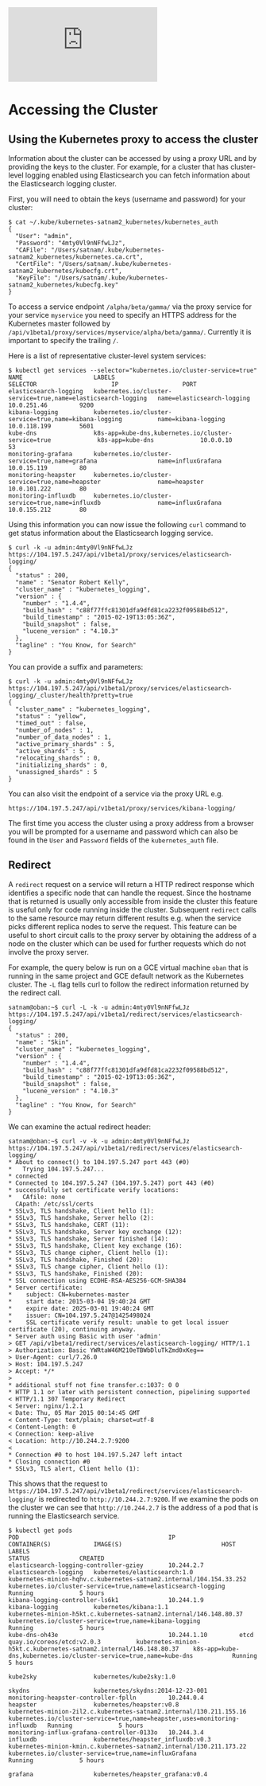 [![Analytics](https://kubernetes-site.appspot.com/UA-36037335-10/GitHub/docs/accessing-the-cluster.md?pixel)]()

# Accessing the Cluster

## Using the Kubernetes proxy to access the cluster
Information about the cluster can be accessed by using a proxy URL and by providing the keys to the cluster.
For example, for a cluster that has cluster-level logging enabled using Elasticsearch you can fetch information about
the Elasticsearch logging cluster.

First, you will need to obtain the keys (username and password) for your cluster:

```
$ cat ~/.kube/kubernetes-satnam2_kubernetes/kubernetes_auth
{
  "User": "admin",
  "Password": "4mty0Vl9nNFfwLJz",
  "CAFile": "/Users/satnam/.kube/kubernetes-satnam2_kubernetes/kubernetes.ca.crt",
  "CertFile": "/Users/satnam/.kube/kubernetes-satnam2_kubernetes/kubecfg.crt",
  "KeyFile": "/Users/satnam/.kube/kubernetes-satnam2_kubernetes/kubecfg.key"
}
```

To access a service endpoint `/alpha/beta/gamma/` via the proxy service for your service `myservice` you need to specify an HTTPS address
for the Kubernetes master followed by `/api/v1beta1/proxy/services/myservice/alpha/beta/gamma/`. Currently it is important to
specify the trailing `/`.

Here is a list of representative cluster-level system services:
```
$ kubectl get services --selector="kubernetes.io/cluster-service=true"
NAME                    LABELS                                                          SELECTOR                     IP                  PORT
elasticsearch-logging   kubernetes.io/cluster-service=true,name=elasticsearch-logging   name=elasticsearch-logging   10.0.251.46         9200
kibana-logging          kubernetes.io/cluster-service=true,name=kibana-logging          name=kibana-logging          10.0.118.199        5601
kube-dns                k8s-app=kube-dns,kubernetes.io/cluster-service=true             k8s-app=kube-dns             10.0.0.10           53
monitoring-grafana      kubernetes.io/cluster-service=true,name=grafana                 name=influxGrafana           10.0.15.119         80
monitoring-heapster     kubernetes.io/cluster-service=true,name=heapster                name=heapster                10.0.101.222        80
monitoring-influxdb     kubernetes.io/cluster-service=true,name=influxdb                name=influxGrafana           10.0.155.212        80
```

Using this information you can now issue the following `curl` command to get status information about
the Elasticsearch logging service.
```
$ curl -k -u admin:4mty0Vl9nNFfwLJz https://104.197.5.247/api/v1beta1/proxy/services/elasticsearch-logging/
{
  "status" : 200,
  "name" : "Senator Robert Kelly",
  "cluster_name" : "kubernetes_logging",
  "version" : {
    "number" : "1.4.4",
    "build_hash" : "c88f77ffc81301dfa9dfd81ca2232f09588bd512",
    "build_timestamp" : "2015-02-19T13:05:36Z",
    "build_snapshot" : false,
    "lucene_version" : "4.10.3"
  },
  "tagline" : "You Know, for Search"
}
```

You can provide a suffix and parameters:
```
$ curl -k -u admin:4mty0Vl9nNFfwLJz https://104.197.5.247/api/v1beta1/proxy/services/elasticsearch-logging/_cluster/health?pretty=true
{
  "cluster_name" : "kubernetes_logging",
  "status" : "yellow",
  "timed_out" : false,
  "number_of_nodes" : 1,
  "number_of_data_nodes" : 1,
  "active_primary_shards" : 5,
  "active_shards" : 5,
  "relocating_shards" : 0,
  "initializing_shards" : 0,
  "unassigned_shards" : 5
}
```

You can also visit the endpoint of a service via the proxy URL e.g.
```
https://104.197.5.247/api/v1beta1/proxy/services/kibana-logging/
```
The first time you access the cluster using a proxy address from a browser you will be prompted
for a username and password which can also be found in the `User` and `Password` fields of the `kubernetes_auth`
file.

## Redirect
A `redirect` request on a service will return a HTTP redirect response which identifies a specific node that
can handle the request. Since the hostname that is returned is usually only accessible from inside the cluster
this feature is useful only for code running inside the cluster. Subsequent `redirect` calls to the same
resource may return different results e.g. when the service picks different replica nodes to serve the request.
This feature can be useful to short circuit calls to the proxy server by obtaining the address of a node on the
cluster which can be used for further requests which do not involve the proxy server.

For example, the query below is run on
a GCE virtual machine `oban` that is running in the same project and GCE default network as the Kubernetes
cluster. The `-L` flag tells curl to follow the redirect information returned by the redirect call.

```
satnam@oban:~$ curl -L -k -u admin:4mty0Vl9nNFfwLJz https://104.197.5.247/api/v1beta1/redirect/services/elasticsearch-logging/
{
  "status" : 200,
  "name" : "Skin",
  "cluster_name" : "kubernetes_logging",
  "version" : {
    "number" : "1.4.4",
    "build_hash" : "c88f77ffc81301dfa9dfd81ca2232f09588bd512",
    "build_timestamp" : "2015-02-19T13:05:36Z",
    "build_snapshot" : false,
    "lucene_version" : "4.10.3"
  },
  "tagline" : "You Know, for Search"
}
```

We can examine the actual redirect header:

```
satnam@oban:~$ curl -v -k -u admin:4mty0Vl9nNFfwLJz https://104.197.5.247/api/v1beta1/redirect/services/elasticsearch-logging/
* About to connect() to 104.197.5.247 port 443 (#0)
*   Trying 104.197.5.247...
* connected
* Connected to 104.197.5.247 (104.197.5.247) port 443 (#0)
* successfully set certificate verify locations:
*   CAfile: none
  CApath: /etc/ssl/certs
* SSLv3, TLS handshake, Client hello (1):
* SSLv3, TLS handshake, Server hello (2):
* SSLv3, TLS handshake, CERT (11):
* SSLv3, TLS handshake, Server key exchange (12):
* SSLv3, TLS handshake, Server finished (14):
* SSLv3, TLS handshake, Client key exchange (16):
* SSLv3, TLS change cipher, Client hello (1):
* SSLv3, TLS handshake, Finished (20):
* SSLv3, TLS change cipher, Client hello (1):
* SSLv3, TLS handshake, Finished (20):
* SSL connection using ECDHE-RSA-AES256-GCM-SHA384
* Server certificate:
* 	 subject: CN=kubernetes-master
* 	 start date: 2015-03-04 19:40:24 GMT
* 	 expire date: 2025-03-01 19:40:24 GMT
* 	 issuer: CN=104.197.5.247@1425498024
* 	 SSL certificate verify result: unable to get local issuer certificate (20), continuing anyway.
* Server auth using Basic with user 'admin'
> GET /api/v1beta1/redirect/services/elasticsearch-logging/ HTTP/1.1
> Authorization: Basic YWRtaW46M210eTBWbDluTkZmd0xKeg==
> User-Agent: curl/7.26.0
> Host: 104.197.5.247
> Accept: */*
>
* additional stuff not fine transfer.c:1037: 0 0
* HTTP 1.1 or later with persistent connection, pipelining supported
< HTTP/1.1 307 Temporary Redirect
< Server: nginx/1.2.1
< Date: Thu, 05 Mar 2015 00:14:45 GMT
< Content-Type: text/plain; charset=utf-8
< Content-Length: 0
< Connection: keep-alive
< Location: http://10.244.2.7:9200
<
* Connection #0 to host 104.197.5.247 left intact
* Closing connection #0
* SSLv3, TLS alert, Client hello (1):

```

This shows that the request to `https://104.197.5.247/api/v1beta1/redirect/services/elasticsearch-logging/` is redirected to `http://10.244.2.7:9200`.
If we examine the pods on the cluster we can see that `http://10.244.2.7` is the address of a pod that is running the Elasticsearch service.


```
$ kubectl get pods
POD                                          IP                  CONTAINER(S)            IMAGE(S)                            HOST                                                                  LABELS                                                                      STATUS              CREATED
elasticsearch-logging-controller-gziey       10.244.2.7          elasticsearch-logging   kubernetes/elasticsearch:1.0        kubernetes-minion-hqhv.c.kubernetes-satnam2.internal/104.154.33.252   kubernetes.io/cluster-service=true,name=elasticsearch-logging               Running             5 hours
kibana-logging-controller-ls6k1              10.244.1.9          kibana-logging          kubernetes/kibana:1.1               kubernetes-minion-h5kt.c.kubernetes-satnam2.internal/146.148.80.37    kubernetes.io/cluster-service=true,name=kibana-logging                      Running             5 hours
kube-dns-oh43e                               10.244.1.10         etcd                    quay.io/coreos/etcd:v2.0.3          kubernetes-minion-h5kt.c.kubernetes-satnam2.internal/146.148.80.37    k8s-app=kube-dns,kubernetes.io/cluster-service=true,name=kube-dns           Running             5 hours
                                                                 kube2sky                kubernetes/kube2sky:1.0
                                                                 skydns                  kubernetes/skydns:2014-12-23-001
monitoring-heapster-controller-fplln         10.244.0.4          heapster                kubernetes/heapster:v0.8            kubernetes-minion-2il2.c.kubernetes-satnam2.internal/130.211.155.16   kubernetes.io/cluster-service=true,name=heapster,uses=monitoring-influxdb   Running             5 hours
monitoring-influx-grafana-controller-0133o   10.244.3.4          influxdb                kubernetes/heapster_influxdb:v0.3   kubernetes-minion-kmin.c.kubernetes-satnam2.internal/130.211.173.22   kubernetes.io/cluster-service=true,name=influxGrafana                       Running             5 hours
                                                                 grafana                 kubernetes/heapster_grafana:v0.4
```

